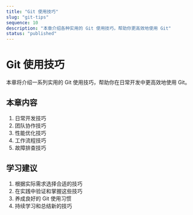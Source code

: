 ```yaml
---
title: "Git 使用技巧"
slug: "git-tips"
sequence: 10
description: "本章介绍各种实用的 Git 使用技巧，帮助你更高效地使用 Git"
status: "published"
---
```


# Git 使用技巧

本章将介绍一系列实用的 Git 使用技巧，帮助你在日常开发中更高效地使用 Git。

## 本章内容

1. 日常开发技巧
2. 团队协作技巧
3. 性能优化技巧
4. 工作流程技巧
5. 故障排查技巧

## 学习建议

1. 根据实际需求选择合适的技巧
2. 在实践中验证和掌握这些技巧
3. 养成良好的 Git 使用习惯
4. 持续学习和总结新的技巧